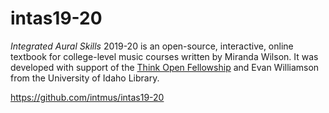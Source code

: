 # intas19-20

*Integrated Aural Skills* 2019-20 is an open-source, interactive, online textbook for college-level music courses written by Miranda Wilson.
It was developed with support of the [Think Open Fellowship](https://open.lib.uidaho.edu/) and Evan Williamson from the University of Idaho Library. 

<https://github.com/intmus/intas19-20>

